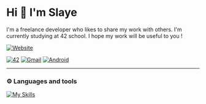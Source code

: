 # Hi 👋 I'm Slaye

I'm a freelance developer who likes to share my work with others. 
I'm currently studying at 42 school. I hope my work will be useful to you !

[![Website](https://img.shields.io/website?label=codeSTACKr.com&style=for-the-badge&url=https%3A%2F%2Fcodestackr.com)](https://codestackr.com)

<div>
  <a href='https://42.fr/en/homepage/' target="_blank"><img alt='42' src='https://img.shields.io/badge/School-100000?style=for-the-badge&logo=42&logoColor=white&labelColor=323232&color=646464'/></a>
  <a href='#' target="_blank"><img alt='Gmail' src='https://img.shields.io/badge/uduterrage@gmail.com-100000?style=for-the-badge&logo=Gmail&logoColor=white&labelColor=FF0000&color=FF5353'/></a>
  <a href='#' target="_blank"><img alt='Android' src='https://img.shields.io/badge/rejump-100000?style=for-the-badge&logo=Android&logoColor=white&labelColor=0048FF&color=487CFF'/></a>
</div>

---

### ⚙️ Languages and tools

[![My Skills](https://skills.thijs.gg/icons?i=c,python,unity)](#)

